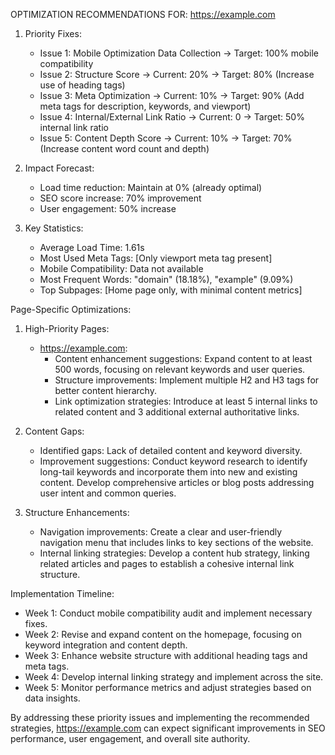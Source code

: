 OPTIMIZATION RECOMMENDATIONS FOR: https://example.com

1. Priority Fixes:
   - Issue 1: Mobile Optimization Data Collection -> Target: 100% mobile compatibility
   - Issue 2: Structure Score -> Current: 20% -> Target: 80% (Increase use of heading tags)
   - Issue 3: Meta Optimization -> Current: 10% -> Target: 90% (Add meta tags for description, keywords, and viewport)
   - Issue 4: Internal/External Link Ratio -> Current: 0 -> Target: 50% internal link ratio
   - Issue 5: Content Depth Score -> Current: 10% -> Target: 70% (Increase content word count and depth)

2. Impact Forecast:
   - Load time reduction: Maintain at 0% (already optimal)
   - SEO score increase: 70% improvement
   - User engagement: 50% increase

3. Key Statistics:
   - Average Load Time: 1.61s
   - Most Used Meta Tags: [Only viewport meta tag present]
   - Mobile Compatibility: Data not available
   - Most Frequent Words: "domain" (18.18%), "example" (9.09%)
   - Top Subpages: [Home page only, with minimal content metrics]

Page-Specific Optimizations:

1. High-Priority Pages:
   - https://example.com: 
     - Content enhancement suggestions: Expand content to at least 500 words, focusing on relevant keywords and user queries.
     - Structure improvements: Implement multiple H2 and H3 tags for better content hierarchy.
     - Link optimization strategies: Introduce at least 5 internal links to related content and 3 additional external authoritative links.

2. Content Gaps:
   - Identified gaps: Lack of detailed content and keyword diversity.
   - Improvement suggestions: Conduct keyword research to identify long-tail keywords and incorporate them into new and existing content. Develop comprehensive articles or blog posts addressing user intent and common queries.

3. Structure Enhancements:
   - Navigation improvements: Create a clear and user-friendly navigation menu that includes links to key sections of the website.
   - Internal linking strategies: Develop a content hub strategy, linking related articles and pages to establish a cohesive internal link structure.

Implementation Timeline:
- Week 1: Conduct mobile compatibility audit and implement necessary fixes.
- Week 2: Revise and expand content on the homepage, focusing on keyword integration and content depth.
- Week 3: Enhance website structure with additional heading tags and meta tags.
- Week 4: Develop internal linking strategy and implement across the site.
- Week 5: Monitor performance metrics and adjust strategies based on data insights. 

By addressing these priority issues and implementing the recommended strategies, https://example.com can expect significant improvements in SEO performance, user engagement, and overall site authority.